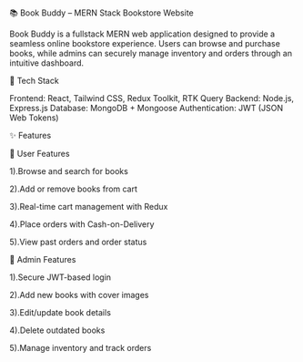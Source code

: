 📚 Book Buddy – MERN Stack Bookstore Website

Book Buddy is a fullstack MERN web application designed to provide a seamless online bookstore experience. Users can browse and purchase books, while admins can securely manage inventory and orders through an intuitive dashboard.

🚀 Tech Stack

Frontend: React, Tailwind CSS, Redux Toolkit, RTK Query
Backend: Node.js, Express.js
Database: MongoDB + Mongoose
Authentication: JWT (JSON Web Tokens)

✨ Features

👥 User Features

1).Browse and search for books

2).Add or remove books from cart

3).Real-time cart management with Redux

4).Place orders with Cash-on-Delivery

5).View past orders and order status

🔐 Admin Features

1).Secure JWT-based login

2).Add new books with cover images

3).Edit/update book details

4).Delete outdated books

5).Manage inventory and track orders
